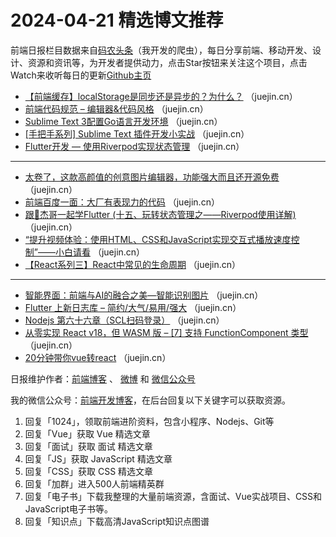 # 2024-04-21 精选博文推荐

前端日报栏目数据来自[码农头条](http://toutiao.qdkfweb.cn/)（我开发的爬虫），每日分享前端、移动开发、设计、资源和资讯等，为开发者提供动力，点击Star按钮来关注这个项目，点击Watch来收听每日的更新[Github主页](https://github.com/kujian/frontendDaily)
* [【前端缓存】localStorage是同步还是异步的？为什么？](https://juejin.cn/post/7359405716090011659) （juejin.cn）
* [前端代码规范 &#8211; 编辑器&amp;代码风格](https://juejin.cn/post/7359084604663644212) （juejin.cn）
* [Sublime Text 3配置Go语言开发环境](https://juejin.cn/post/7359083109911396378) （juejin.cn）
* [[手把手系列] Sublime Text 插件开发小实战](https://juejin.cn/post/7359102751907905574) （juejin.cn）
* [Flutter开发 &#8212; 使用Riverpod实现状态管理](https://juejin.cn/post/7359077652445954098) （juejin.cn）

***
* [太卷了，这款高颜值的创意图片编辑器，功能强大而且还开源免费](https://juejin.cn/post/7359391403163009043) （juejin.cn）
* [前端百度一面：大厂有表现力的代码](https://juejin.cn/post/7358702198589898790) （juejin.cn）
* [跟🤡杰哥一起学Flutter (十五、玩转状态管理之——Riverpod使用详解)](https://juejin.cn/post/7359402114018689076) （juejin.cn）
* [&#8220;提升视频体验：使用HTML、CSS和JavaScript实现交互式播放速度控制&#8221;——小白请看](https://juejin.cn/post/7359147730961612810) （juejin.cn）
* [【React系列三】React中常见的生命周期](https://juejin.cn/post/7359103640105910310) （juejin.cn）

***
* [智能界面：前端与AI的融合之美&#8212;智能识别图片](https://juejin.cn/post/7359084920595480614) （juejin.cn）
* [Flutter 上新日志库 &#8211; 简约/大气/易用/强大](https://juejin.cn/post/7359086041796067362) （juejin.cn）
* [Nodejs 第六十六章（SCL扫码登录）](https://juejin.cn/post/7359084330121396236) （juejin.cn）
* [从零实现 React v18，但 WASM 版 &#8211; [7] 支持 FunctionComponent 类型](https://juejin.cn/post/7359408423744733222) （juejin.cn）
* [20分钟带你vue转react](https://juejin.cn/post/7359821247675596835) （juejin.cn）

日报维护作者：[前端博客](https://qdkfweb.cn/) 、 [微博](http://weibo.com/kujian) 和 [微信公众号](https://open.weixin.qq.com/qr/code?username=caibaojian_com)

我的微信公众号：[前端开发博客](https://open.weixin.qq.com/qr/code?username=caibaojian_com)，在后台回复以下关键字可以获取资源。

1. 回复「1024」，领取前端进阶资料，包含小程序、Nodejs、Git等
2. 回复「Vue」获取 Vue 精选文章
3. 回复「面试」获取 面试 精选文章
4. 回复「JS」获取 JavaScript 精选文章
5. 回复「CSS」获取 CSS 精选文章
6. 回复「加群」进入500人前端精英群
7. 回复「电子书」下载我整理的大量前端资源，含面试、Vue实战项目、CSS和JavaScript电子书等。
8. 回复「知识点」下载高清JavaScript知识点图谱